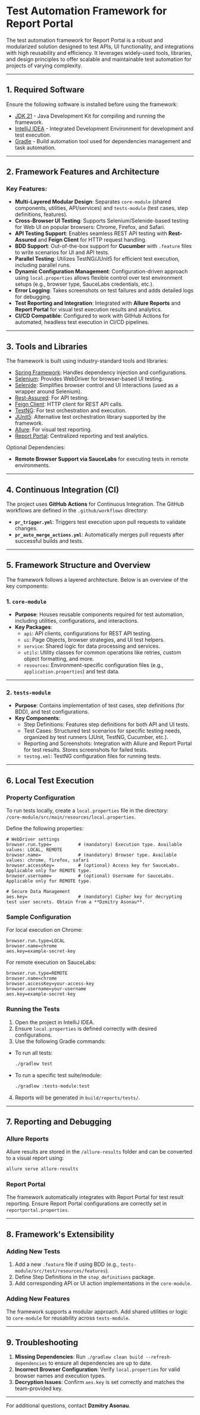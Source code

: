 # Test Automation Framework for Report Portal

The test automation framework for Report Portal is a robust and modularized solution designed to test APIs, UI functionality, and integrations with high reusability and efficiency. It leverages widely-used tools, libraries, and design principles to offer scalable and maintainable test automation for projects of varying complexity.

---

## 1. Required Software

Ensure the following software is installed before using the framework:

- [JDK 21](https://adoptium.net/temurin/releases/?version=21) - Java Development Kit for compiling and running the framework.
- [IntelliJ IDEA](https://www.jetbrains.com/idea/) - Integrated Development Environment for development and test execution.
- [Gradle](https://gradle.org/) - Build automation tool used for dependencies management and task automation.

---

## 2. Framework Features and Architecture

### Key Features:
- **Multi-Layered Modular Design**: Separates `core-module` (shared components, utilities, API/services) and `tests-module` (test cases, step definitions, features).
- **Cross-Browser UI Testing**: Supports Selenium/Selenide-based testing for Web UI on popular browsers: Chrome, Firefox, and Safari.
- **API Testing Support**: Enables seamless REST API testing with **Rest-Assured** and **Feign Client** for HTTP request handling.
- **BDD Support**: Out-of-the-box support for **Cucumber** with `.feature` files to write scenarios for UI and API tests.
- **Parallel Testing**: Utilizes TestNG/JUnit5 for efficient test execution, including parallel runs.
- **Dynamic Configuration Management**: Configuration-driven approach using `local.properties` allows flexible control over test environment setups (e.g., browser type, SauceLabs credentials, etc.).
- **Error Logging**: Takes screenshots on test failures and adds detailed logs for debugging.
- **Test Reporting and Integration**: Integrated with **Allure Reports** and **Report Portal** for visual test execution results and analytics.
- **CI/CD Compatible**: Configured to work with GitHub Actions for automated, headless test execution in CI/CD pipelines.

---

## 3. Tools and Libraries

The framework is built using industry-standard tools and libraries:

- [Spring Framework](https://spring.io/projects/spring-framework): Handles dependency injection and configurations.
- [Selenium](https://www.selenium.dev/): Provides WebDriver for browser-based UI testing.
- [Selenide](https://selenide.org/): Simplifies browser control and UI interactions (used as a wrapper around Selenium).
- [Rest-Assured](https://rest-assured.io/): For API testing.
- [Feign Client](https://cloud.spring.io/spring-cloud-netflix/multi/multi_spring-cloud-feign.html): HTTP client for REST API calls.
- [TestNG](https://testng.org/doc/): For test orchestration and execution.
- [JUnit5](https://junit.org/junit5/): Alternative test orchestration library supported by the framework.
- [Allure](https://docs.qameta.io/allure/): For visual test reporting.
- [Report Portal](https://reportportal.io/): Centralized reporting and test analytics.

Optional Dependencies:
- **Remote Browser Support via SauceLabs** for executing tests in remote environments.

---

## 4. Continuous Integration (CI)

The project uses **GitHub Actions** for Continuous Integration. The GitHub workflows are defined in the `.github/workflows` directory:
- **`pr_trigger.yml`**: Triggers test execution upon pull requests to validate changes.
- **`pr_auto_merge_actions.yml`**: Automatically merges pull requests after successful builds and tests.

---

## 5. Framework Structure and Overview

The framework follows a layered architecture. Below is an overview of the key components:

### 1. `core-module`
- **Purpose**: Houses reusable components required for test automation, including utilities, configurations, and interactions.
- **Key Packages**:
  - `api`: API clients, configurations for REST API testing.
  - `ui`: Page Objects, browser strategies, and UI test helpers.
  - `service`: Shared logic for data processing and services.
  - `utils`: Utility classes for common operations like retries, custom object formatting, and more.
  - `resources`: Environment-specific configuration files (e.g., `application.properties`) and test data.

---

### 2. `tests-module`
- **Purpose**: Contains implementation of test cases, step definitions (for BDD), and test configurations.
- **Key Components**:
  - Step Definitions: Features step definitions for both API and UI tests.
  - Test Cases: Structured test scenarios for specific testing needs, organized by test runners (JUnit, TestNG, Cucumber, etc.).
  - Reporting and Screenshots: Integration with Allure and Report Portal for test results. Stores screenshots for failed tests.
  - `testng.xml`: TestNG configuration files for running tests.

---

## 6. Local Test Execution

### Property Configuration
To run tests locally, create a `local.properties` file in the directory:  
`/core-module/src/main/resources/local.properties`.

Define the following properties:

```properties
# WebDriver settings
browser.run.type=          # (mandatory) Execution type. Available values: LOCAL, REMOTE
browser.name=              # (mandatory) Browser type. Available values: chrome, firefox, safari
browser.accessKey=         # (optional) Access key for SauceLabs. Applicable only for REMOTE type.
browser.username=          # (optional) Username for SauceLabs. Applicable only for REMOTE type.

# Secure Data Management
aes.key=                   # (mandatory) Cipher key for decrypting test user secrets. Obtain from a **Dzmitry Asonau**.
```

### Sample Configuration
For local execution on Chrome:

```properties
browser.run.type=LOCAL
browser.name=chrome
aes.key=example-secret-key
```

For remote execution on SauceLabs:

```properties
browser.run.type=REMOTE
browser.name=chrome
browser.accessKey=your-access-key
browser.username=your-username
aes.key=example-secret-key
```

### Running the Tests
1. Open the project in IntelliJ IDEA.
2. Ensure `local.properties` is defined correctly with desired configurations.
3. Use the following Gradle commands:
  - To run all tests:
    ```bash
    ./gradlew test
    ```
  - To run a specific test suite/module:
    ```bash
    ./gradlew :tests-module:test
    ```
4. Reports will be generated in `build/reports/tests/`.

---

## 7. Reporting and Debugging

### Allure Reports
Allure results are stored in the `/allure-results` folder and can be converted to a visual report using:
```bash
allure serve allure-results
```

### Report Portal
The framework automatically integrates with Report Portal for test result reporting. Ensure Report Portal configurations are correctly set in `reportportal.properties`.

---

## 8. Framework's Extensibility

### Adding New Tests
1. Add a new `.feature` file if using BDD (e.g., `tests-module/src/test/resources/features`).
2. Define Step Definitions in the `step_definitions` package.
3. Add corresponding API or UI action implementations in the `core-module`.

### Adding New Features
The framework supports a modular approach. Add shared utilities or logic to `core-module` for reusability across `tests-module`.

---

## 9. Troubleshooting

1. **Missing Dependencies**: Run `./gradlew clean build --refresh-dependencies` to ensure all dependencies are up to date.
2. **Incorrect Browser Configuration**: Verify `local.properties` for valid browser names and execution types.
3. **Decryption Issues**: Confirm `aes.key` is set correctly and matches the team-provided key.

---

For additional questions, contact **Dzmitry Asonau**.
